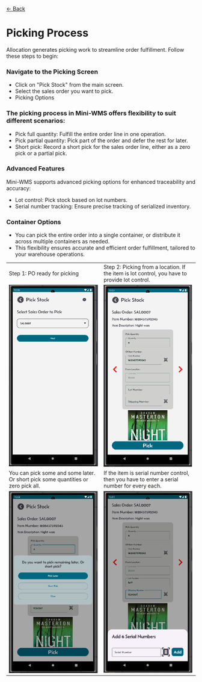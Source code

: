 [← Back](README.md)

# Picking Process  

Allocation generates picking work to streamline order fulfillment. Follow these steps to begin:

### Navigate to the Picking Screen  
- Click on "Pick Stock" from the main screen.
- Select the sales order you want to pick.
- Picking Options

### The picking process in Mini-WMS offers flexibility to suit different scenarios:
- Pick full quantity: Fulfill the entire order line in one operation.
- Pick partial quantity: Pick part of the order and defer the rest for later.
- Short pick: Record a short pick for the sales order line, either as a zero pick or a partial pick.

### Advanced Features
Mini-WMS supports advanced picking options for enhanced traceability and accuracy:
- Lot control: Pick stock based on lot numbers.
- Serial number tracking: Ensure precise tracking of serialized inventory.

### Container Options
- You can pick the entire order into a single container, or distribute it across multiple containers as needed.
- This flexibility ensures accurate and efficient order fulfillment, tailored to your warehouse operations.

<table>
  <tr>
    <td style="width: 50%; text-align: left;">Step 1: PO ready for picking</td>
    <td style="width: 50%; text-align: left;">Step 2: Picking from a location. If the item is lot control, you have to provide lot control.</td>
  </tr>
  <tr>
    <td style="vertical-align: top;">
      <img src="asset/salesOrderAllocate10.png" alt="Step 1">
    </td>
    <td style="vertical-align: top;">
      <img src="asset/salesOrderAllocate11.png" alt="Step 2">
    </td>
  </tr>
  <tr>
    <td style="width: 50%; text-align: left;">You can pick some and some later. Or short pick some quantities or zero pick all.</td>
    <td style="width: 50%; text-align: left;">If the item is serial number control, then you have to enter a serial number for every each.</td>
  </tr>
  <tr>
    <td style="vertical-align: top;">
      <img src="asset/salesOrderAllocate12.png" alt="Step 1">
    </td>
    <td style="vertical-align: top;">
      <img src="asset/salesOrderAllocate13.png" alt="Step 2">
    </td>
  </tr>
